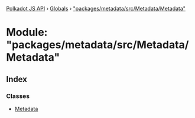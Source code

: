 [Polkadot JS API](../README.md) › [Globals](../globals.md) › ["packages/metadata/src/Metadata/Metadata"](_packages_metadata_src_metadata_metadata_.md)

# Module: "packages/metadata/src/Metadata/Metadata"

## Index

### Classes

* [Metadata](../classes/_packages_metadata_src_metadata_metadata_.metadata.md)
